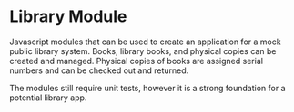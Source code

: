 # Library Module

Javascript modules that can be used to create an application for a mock public library system. Books, library books, and physical copies can be created and managed. Physical copies of books are assigned serial numbers and can be checked out and returned. 

The modules still require unit tests, however it is a strong foundation for a potential library app.

